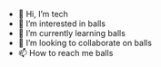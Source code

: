 - 👋 Hi, I’m tech
- 👀 I’m interested in balls
- 🌱 I’m currently learning balls
- 💞️ I’m looking to collaborate on balls
- 📫 How to reach me balls

<!---
tech803/tech803 is a ✨ special ✨ repository because its `README.md` (this file) appears on your GitHub profile.
You can click the Preview link to take a look at your changes.
--->
